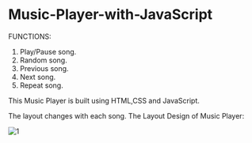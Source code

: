 # Music-Player-with-JavaScript
FUNCTIONS:

1.	Play/Pause song.
2.	Random song.
3.	Previous song.
4.	Next song.
5.	Repeat song.

This Music Player is built using HTML,CSS and JavaScript.

The layout changes with each song.
The Layout Design of Music Player: 




![1](https://user-images.githubusercontent.com/131535563/234544101-2c040f06-0198-494f-8acf-ebea04fc47ea.png)
